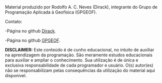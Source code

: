 Material produzido por Rodolfo A. C. Neves (Dirack),
integrante do Grupo de Programação Aplicada à Geofísica (GPGEOF).

Contato:

-Página no github [Dirack](https://github.com/Dirack).

-Página no github [GPGEOF](https://github.com/gpgeof).

**DISCLAIMER:** Este conteúdo é de cunho educacional, no intuito de auxiliar na aprendizagem da programação.
São meramente estudos educacionais para auxiliar e ampliar o conhecimento. Sua utilização é de única e exclusiva responsabilidade de cada programador e usuário.
O(s) autor(es) não se responsabilizam pelas consequências da utilização do material aqui disponível.
